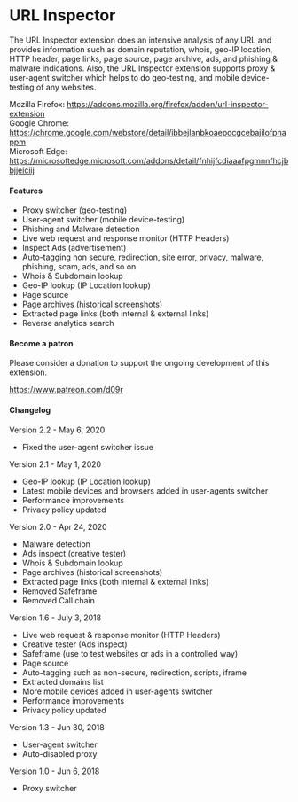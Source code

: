 # URL Inspector
The URL Inspector extension does an intensive analysis of any URL and provides information such as domain reputation, whois, geo-IP location, HTTP header, page links, page source, page archive, ads, and phishing & malware indications. Also, the URL Inspector extension supports proxy & user-agent switcher which helps to do geo-testing, and mobile device-testing of any websites.

Mozilla Firefox: https://addons.mozilla.org/firefox/addon/url-inspector-extension<br/>
Google Chrome: https://chrome.google.com/webstore/detail/ibbejlanbkoaepocgcebajilofpnappm<br/>
Microsoft Edge: https://microsoftedge.microsoft.com/addons/detail/fnhijfcdiaaafpgmnnfhcjbbjjeiciij<br/>

#### Features
* Proxy switcher (geo-testing)
* User-agent switcher (mobile device-testing)
* Phishing and Malware detection
* Live web request and response monitor (HTTP Headers)
* Inspect Ads (advertisement)
* Auto-tagging non secure, redirection, site error, privacy, malware, phishing, scam, ads, and so on
* Whois & Subdomain lookup
* Geo-IP lookup (IP Location lookup)
* Page source
* Page archives (historical screenshots)
* Extracted page links (both internal & external links)
* Reverse analytics search

#### Become a patron
Please consider a donation to support the ongoing development of this extension.

https://www.patreon.com/d09r

#### Changelog
Version 2.2 - May 6, 2020
- Fixed the user-agent switcher issue

Version 2.1 - May 1, 2020
- Geo-IP lookup (IP Location lookup)
- Latest mobile devices and browsers added in user-agents switcher
- Performance improvements
- Privacy policy updated

Version 2.0 - Apr 24, 2020
- Malware detection
- Ads inspect (creative tester)
- Whois & Subdomain lookup
- Page archives (historical screenshots)
- Extracted page links (both internal & external links)
- Removed Safeframe
- Removed Call chain

Version 1.6 - July 3, 2018
- Live web request & response monitor (HTTP Headers)
- Creative tester (Ads inspect)
- Safeframe (use to test websites or ads in a controlled way)
- Page source
- Auto-tagging such as non-secure, redirection, scripts, iframe
- Extracted domains list
- More mobile devices added in user-agents switcher
- Performance improvements
- Privacy policy updated

Version 1.3 - Jun 30, 2018
- User-agent switcher
- Auto-disabled proxy

Version 1.0 - Jun 6, 2018
- Proxy switcher
